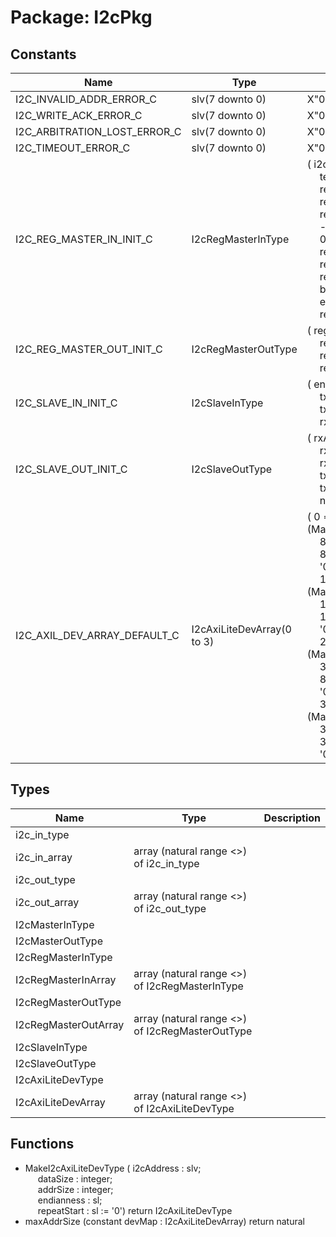 # Package: I2cPkg

## Constants

| Name                         | Type                       | Value                                                                                                                                                                                                                                                                                                                                                                                                                                                                                                                                                                                                                                                                                                                                                                                                                                                                           | Description |
| ---------------------------- | -------------------------- | ------------------------------------------------------------------------------------------------------------------------------------------------------------------------------------------------------------------------------------------------------------------------------------------------------------------------------------------------------------------------------------------------------------------------------------------------------------------------------------------------------------------------------------------------------------------------------------------------------------------------------------------------------------------------------------------------------------------------------------------------------------------------------------------------------------------------------------------------------------------------------- | ----------- |
| I2C_INVALID_ADDR_ERROR_C     | slv(7 downto 0)            |  X"01"                                                                                                                                                                                                                                                                                                                                                                                                                                                                                                                                                                                                                                                                                                                                                                                                                                                                          |             |
| I2C_WRITE_ACK_ERROR_C        | slv(7 downto 0)            |  X"02"                                                                                                                                                                                                                                                                                                                                                                                                                                                                                                                                                                                                                                                                                                                                                                                                                                                                          |             |
| I2C_ARBITRATION_LOST_ERROR_C | slv(7 downto 0)            |  X"03"                                                                                                                                                                                                                                                                                                                                                                                                                                                                                                                                                                                                                                                                                                                                                                                                                                                                          |             |
| I2C_TIMEOUT_ERROR_C          | slv(7 downto 0)            |  X"04"                                                                                                                                                                                                                                                                                                                                                                                                                                                                                                                                                                                                                                                                                                                                                                                                                                                                          |             |
| I2C_REG_MASTER_IN_INIT_C     | I2cRegMasterInType         |  (       i2cAddr     => (others => '0'),<br><span style="padding-left:20px">       tenbit      => '0',<br><span style="padding-left:20px">       regAddr     => (others => '0'),<br><span style="padding-left:20px">       regWrData   => (others => '0'),<br><span style="padding-left:20px">       regOp       => '0',<br><span style="padding-left:20px">               -- 1 for write,<br><span style="padding-left:20px"> 0 for read       regAddrSkip => '0',<br><span style="padding-left:20px">       regAddrSize => (others => '0'),<br><span style="padding-left:20px">       regDataSize => (others => '0'),<br><span style="padding-left:20px">       regReq      => '0',<br><span style="padding-left:20px">       busReq      => '0',<br><span style="padding-left:20px">       endianness  => '0',<br><span style="padding-left:20px">       repeatStart => '0') |             |
| I2C_REG_MASTER_OUT_INIT_C    | I2cRegMasterOutType        |  (       regAck      => '0',<br><span style="padding-left:20px">       regFail     => '0',<br><span style="padding-left:20px">       regFailCode => (others => '0'),<br><span style="padding-left:20px">       regRdData   => (others => '0'))                                                                                                                                                                                                                                                                                                                                                                                                                                                                                                                                                                                                                                  |             |
| I2C_SLAVE_IN_INIT_C          | I2cSlaveInType             |  (       enable  => '0',<br><span style="padding-left:20px">       txValid => '0',<br><span style="padding-left:20px">       txData  => (others => '0'),<br><span style="padding-left:20px">       rxAck   => '0')                                                                                                                                                                                                                                                                                                                                                                                                                                                                                                                                                                                                                                                              |             |
| I2C_SLAVE_OUT_INIT_C         | I2cSlaveOutType            |  (       rxActive => '0',<br><span style="padding-left:20px">       rxValid  => '0',<br><span style="padding-left:20px">       rxData   => (others => '0'),<br><span style="padding-left:20px">       txActive => '0',<br><span style="padding-left:20px">       txAck    => '0',<br><span style="padding-left:20px">       nack     => '0')                                                                                                                                                                                                                                                                                                                                                                                                                                                                                                                                    |             |
| I2C_AXIL_DEV_ARRAY_DEFAULT_C | I2cAxiLiteDevArray(0 to 3) |  (       0 => (MakeI2cAxiLiteDevType("0000000",<br><span style="padding-left:20px"> 8,<br><span style="padding-left:20px"> 8,<br><span style="padding-left:20px"> '0')),<br><span style="padding-left:20px">       1 => (MakeI2cAxiLiteDevType("0000010",<br><span style="padding-left:20px"> 16,<br><span style="padding-left:20px"> 16,<br><span style="padding-left:20px"> '0')),<br><span style="padding-left:20px">       2 => (MakeI2cAxiLiteDevType("0000100",<br><span style="padding-left:20px"> 32,<br><span style="padding-left:20px"> 8,<br><span style="padding-left:20px"> '0')),<br><span style="padding-left:20px">       3 => (MakeI2cAxiLiteDevType("0001000",<br><span style="padding-left:20px"> 32,<br><span style="padding-left:20px"> 32,<br><span style="padding-left:20px"> '0')))                                                                     |             |
## Types

| Name                 | Type                                             | Description |
| -------------------- | ------------------------------------------------ | ----------- |
| i2c_in_type          |                                                  |             |
| i2c_in_array         | array (natural range <>) of i2c_in_type          |             |
| i2c_out_type         |                                                  |             |
| i2c_out_array        | array (natural range <>) of i2c_out_type         |             |
| I2cMasterInType      |                                                  |             |
| I2cMasterOutType     |                                                  |             |
| I2cRegMasterInType   |                                                  |             |
| I2cRegMasterInArray  | array (natural range <>) of I2cRegMasterInType   |             |
| I2cRegMasterOutType  |                                                  |             |
| I2cRegMasterOutArray | array (natural range <>) of I2cRegMasterOutType  |             |
| I2cSlaveInType       |                                                  |             |
| I2cSlaveOutType      |                                                  |             |
| I2cAxiLiteDevType    |                                                  |             |
| I2cAxiLiteDevArray   | array (natural range <>) of I2cAxiLiteDevType    |             |
## Functions
- MakeI2cAxiLiteDevType <font id="function_arguments">( i2cAddress  : slv;<br><span style="padding-left:20px"> dataSize    : integer;<br><span style="padding-left:20px"> addrSize    : integer;<br><span style="padding-left:20px"> endianness  : sl;<br><span style="padding-left:20px"> repeatStart : sl := '0') </font> <font id="function_return">return I2cAxiLiteDevType </font>
- maxAddrSize <font id="function_arguments">(constant devMap : I2cAxiLiteDevArray) </font> <font id="function_return">return natural </font>
